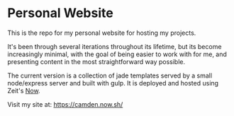 # Personal Website

This is the repo for my personal website for hosting my projects.

It's been through several iterations throughout its lifetime,
but its become increasingly minimal, with the goal of being
easier to work with for me, and presenting content in the most 
straightforward way possible.

The current version is a collection of jade templates served 
by a small node/express server and built with gulp. It is deployed
and hosted using Zeit's [Now](https://zeit.co/now).

Visit my site at: https://camden.now.sh/